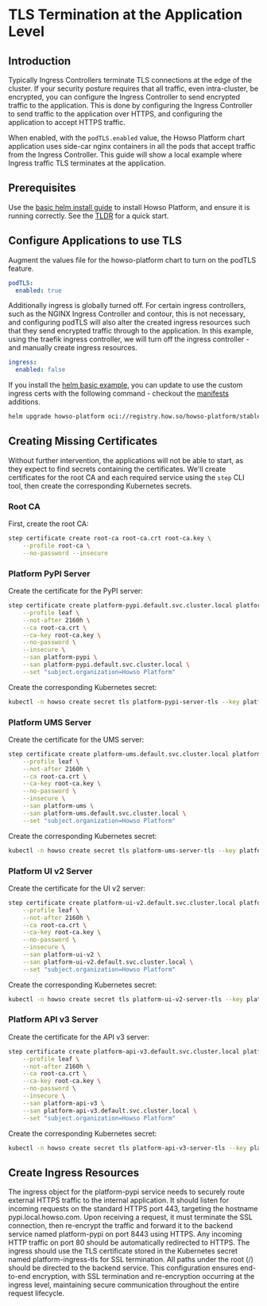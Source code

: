 # TLS Termination at the Application Level 

## Introduction 
Typically Ingress Controllers terminate TLS connections at the edge of the cluster. If your security posture requires that all traffic, even intra-cluster, be encrypted, you can configure the Ingress Controller to send encrypted traffic to the application. This is done by configuring the Ingress Controller to send traffic to the application over HTTPS, and configuring the application to accept HTTPS traffic.

When enabled, with the `podTLS.enabled` value, the Howso Platform chart application uses side-car nginx containers in all the pods that accept traffic from the Ingress Controller. This guide will show a local example where Ingress traffic TLS terminates at the application.

## Prerequisites
Use the [basic helm install guide](../helm-basic/README.md) to install Howso Platform, and ensure it is running correctly. See the [TLDR](../common/README.md#basic-helm-install) for a quick start.

## Configure Applications to use TLS  

Augment the values file for the howso-platform chart to turn on the podTLS feature.
```yaml
podTLS:
  enabled: true 
```

Additionally ingress is globally turned off.  For certain ingress controllers, such as the NGINX Ingress Controller and contour, this is not necessary, and configuring podTLS will also alter the created ingress resources such that they send encrypted traffic through to the application.  In this example, using the traefik ingress controller, we will turn off the ingress controller - and manually create ingress resources.

```yaml
ingress:
  enabled: false
```

If you install the [helm basic example](../helm-basic/README.md), you can update to use the custom ingress certs with the following command - checkout the [manifests](./manifests/howso-platform.yaml) additions. 
```sh
helm upgrade howso-platform oci://registry.how.so/howso-platform/stable/howso-platform --namespace howso --values helm-basic/manifests/howso-platform.yaml --values custom-ingress/manifests/howso-platform.yaml 
```

## Creating Missing Certificates

Without further intervention, the applications will not be able to start, as they expect to find secrets containing the certificates. We'll create certificates for the root CA and each required service using the `step` CLI tool, then create the corresponding Kubernetes secrets.

### Root CA

First, create the root CA:

```bash
step certificate create root-ca root-ca.crt root-ca.key \
    --profile root-ca \
    --no-password --insecure
```

### Platform PyPI Server

Create the certificate for the PyPI server:

```bash
step certificate create platform-pypi.default.svc.cluster.local platform-pypi-server-tls.crt platform-pypi-server-tls.key \
    --profile leaf \
    --not-after 2160h \
    --ca root-ca.crt \
    --ca-key root-ca.key \
    --no-password \
    --insecure \
    --san platform-pypi \
    --san platform-pypi.default.svc.cluster.local \
    --set "subject.organization=Howso Platform"
```

Create the corresponding Kubernetes secret:

```bash
kubectl -n howso create secret tls platform-pypi-server-tls --key platform-pypi-server-tls.key --cert platform-pypi-server-tls.crt
```

### Platform UMS Server

Create the certificate for the UMS server:

```bash
step certificate create platform-ums.default.svc.cluster.local platform-ums-server-tls.crt platform-ums-server-tls.key \
    --profile leaf \
    --not-after 2160h \
    --ca root-ca.crt \
    --ca-key root-ca.key \
    --no-password \
    --insecure \
    --san platform-ums \
    --san platform-ums.default.svc.cluster.local \
    --set "subject.organization=Howso Platform"
```

Create the corresponding Kubernetes secret:

```bash
kubectl -n howso create secret tls platform-ums-server-tls --key platform-ums-server-tls.key --cert platform-ums-server-tls.crt
```

### Platform UI v2 Server

Create the certificate for the UI v2 server:

```bash
step certificate create platform-ui-v2.default.svc.cluster.local platform-ui-v2-server-tls.crt platform-ui-v2-server-tls.key \
    --profile leaf \
    --not-after 2160h \
    --ca root-ca.crt \
    --ca-key root-ca.key \
    --no-password \
    --insecure \
    --san platform-ui-v2 \
    --san platform-ui-v2.default.svc.cluster.local \
    --set "subject.organization=Howso Platform"
```

Create the corresponding Kubernetes secret:

```bash
kubectl -n howso create secret tls platform-ui-v2-server-tls --key platform-ui-v2-server-tls.key --cert platform-ui-v2-server-tls.crt
```

### Platform API v3 Server

Create the certificate for the API v3 server:

```bash
step certificate create platform-api-v3.default.svc.cluster.local platform-api-v3-server-tls.crt platform-api-v3-server-tls.key \
    --profile leaf \
    --not-after 2160h \
    --ca root-ca.crt \
    --ca-key root-ca.key \
    --no-password \
    --insecure \
    --san platform-api-v3 \
    --san platform-api-v3.default.svc.cluster.local \
    --set "subject.organization=Howso Platform"
```

Create the corresponding Kubernetes secret:

```bash
kubectl -n howso create secret tls platform-api-v3-server-tls --key platform-api-v3-server-tls.key --cert platform-api-v3-server-tls.crt
```


## Create Ingress Resources

The ingress object for the platform-pypi service needs to securely route external HTTPS traffic to the internal application. It should listen for incoming requests on the standard HTTPS port 443, targeting the hostname pypi.local.howso.com. Upon receiving a request, it must terminate the SSL connection, then re-encrypt the traffic and forward it to the backend service named platform-pypi on port 8443 using HTTPS. Any incoming HTTP traffic on port 80 should be automatically redirected to HTTPS. The ingress should use the TLS certificate stored in the Kubernetes secret named platform-ingress-tls for SSL termination. All paths under the root (/) should be directed to the backend service. This configuration ensures end-to-end encryption, with SSL termination and re-encryption occurring at the ingress level, maintaining secure communication throughout the entire request lifecycle.

